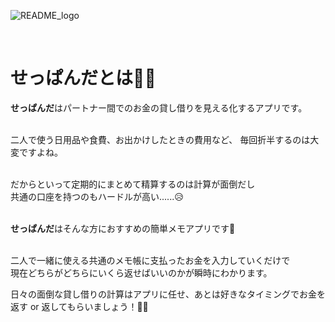 ![README_logo](https://user-images.githubusercontent.com/52844263/137658534-55247944-c873-43f0-bce5-e4bfa0a29245.png)

<br>

# せっぱんだとは🐼👛

**せっぱんだ**はパートナー間でのお金の貸し借りを見える化するアプリです。

<br>
二人で使う日用品や食費、お出かけしたときの費用など、  
毎回折半するのは大変ですよね。  
<br><br>

だからといって定期的にまとめて精算するのは計算が面倒だし  
共通の口座を持つのもハードルが高い......😥<br><br>

**せっぱんだ**はそんな方におすすめの簡単メモアプリです👛<br><br>
  
二人で一緒に使える共通のメモ帳に支払ったお金を入力していくだけで  
現在どちらがどちらにいくら返せばいいのかが瞬時にわかります。

日々の面倒な貸し借りの計算はアプリに任せ、あとは好きなタイミングでお金を返す or 返してもらいましょう！👍🏻




